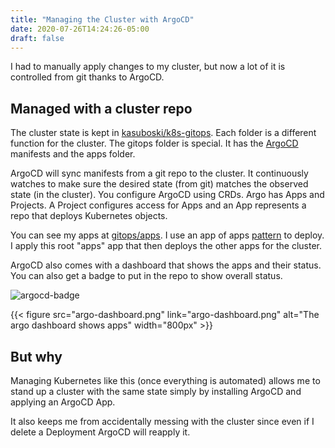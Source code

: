 ```yaml
---
title: "Managing the Cluster with ArgoCD"
date: 2020-07-26T14:24:26-05:00
draft: false
---
```


I had to manually apply changes to my cluster, but now a lot of it is controlled from git thanks to ArgoCD.

<!--more-->

## Managed with a cluster repo
The cluster state is kept in [kasuboski/k8s-gitops](https://github.com/kasuboski/k8s-gitops). Each folder is a different function for the cluster. The gitops folder is special. It has the [ArgoCD](https://argoproj.github.io/projects/argo-cd) manifests and the apps folder.

ArgoCD will sync manifests from a git repo to the cluster. It continuously watches to make sure the desired state (from git) matches the observed state (in the cluster). You configure ArgoCD using CRDs. Argo has Apps and Projects. A Project configures access for Apps and an App represents a repo that deploys Kubernetes objects.

You can see my apps at [gitops/apps](https://github.com/kasuboski/k8s-gitops/tree/master/gitops/apps). I use an app of apps [pattern](https://argoproj.github.io/argo-cd/operator-manual/cluster-bootstrapping/#app-of-apps-pattern) to deploy. I apply this root "apps" app that then deploys the other apps for the cluster.

ArgoCD also comes with a dashboard that shows the apps and their status. You can also get a badge to put in the repo to show overall status.

![argocd-badge](https://argocd.joshcorp.co/api/badge?name=apps&revision=true)

{{< figure src="argo-dashboard.png" link="argo-dashboard.png" alt="The argo dashboard shows apps" width="800px" >}}

## But why
Managing Kubernetes like this (once everything is automated) allows me to stand up a cluster with the same state simply by installing ArgoCD and applying an ArgoCD App.

It also keeps me from accidentally messing with the cluster since even if I delete a Deployment ArgoCD will reapply it.